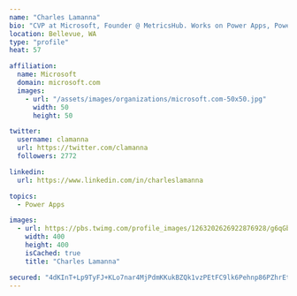 ```yaml
---
name: "Charles Lamanna"
bio: "CVP at Microsoft, Founder @ MetricsHub. Works on Power Apps, Power Automate, Power Virtual Agent, Common Data Service and Dynamics 365."
location: Bellevue, WA
type: "profile"
heat: 57

affiliation:
  name: Microsoft
  domain: microsoft.com
  images:
    - url: "/assets/images/organizations/microsoft.com-50x50.jpg"
      width: 50
      height: 50

twitter:
  username: clamanna
  url: https://twitter.com/clamanna
  followers: 2772

linkedin:
  url: https://www.linkedin.com/in/charleslamanna

topics:
  - Power Apps

images:
  - url: https://pbs.twimg.com/profile_images/1263202626922876928/g6qGbHZ-_400x400.jpg
    width: 400
    height: 400
    isCached: true
    title: "Charles Lamanna"

secured: "4dKInT+Lp9TyFJ+KLo7nar4MjPdmKKukBZQk1vzPEtFC9lk6Pehnp86PZhrEtLTpSYfBOvqY8e1l0yGKhp4PzioyXp76m6YqgmtFC2+Dm/VqnUX+pD41pS+Aaf6QyZW+ZzPr4rJwybWSmEc1NagdK0MRVUmblFp3jeCgEWtQM6EzQmoqUkCau3rpXZboHxinBN2H1vksp7zDQZzpUWBVSczQ78Sj/37QOXJR9OyNwlK4pFRHLumIRTbyRtXS99SYFB7HYToG0JdiziwBza8D/PA2pfTaVakIcTSdsIOB4Wti/2D22zaIiecvXz5ZBDZd/to55Rq95OC51ovzvNJsxUu+T7hsHEDbGHi7HwyXOJRnOcN5HMAIc3cOmNk7KFBroEMkrz1pSLB1e4pFNeuPEOdOov773GaRmtkCafwu/e4=;QTEb0CCnHsJnHkPrB2nu6A=="
---
```


